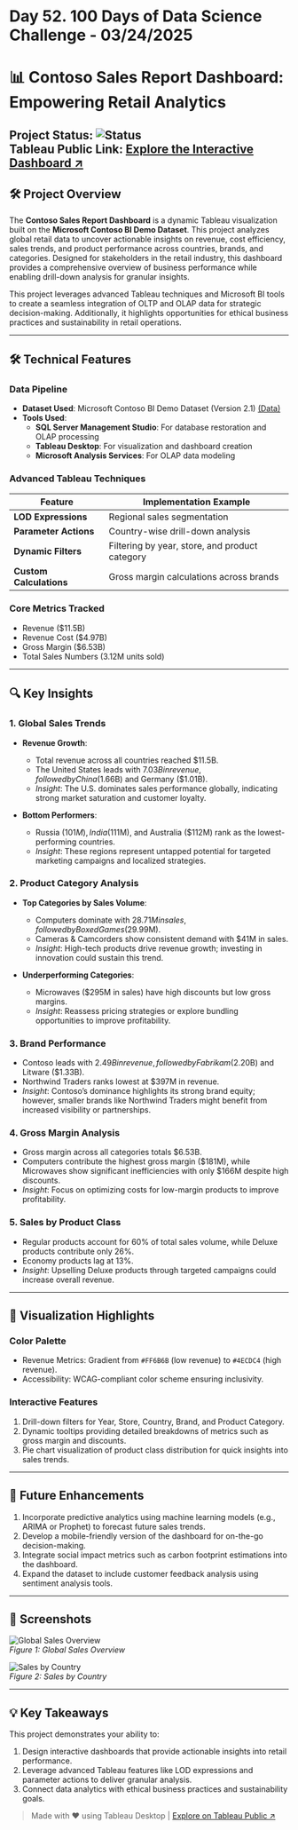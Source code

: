 # Day 52. 100 Days of Data Science Challenge - 03/24/2025

# 📊 Contoso Sales Report Dashboard: Empowering Retail Analytics  

**Project Status**: ![Status](https://img.shields.io/badge/Status-Completed-brightgreen)  
**Tableau Public Link**: [Explore the Interactive Dashboard ↗](https://public.tableau.com/app/profile/vatsalparikh/viz/ContosoBI-RetailDashboard/ContosoSalesReportoverview3)  
---

## 🛠️ Project Overview  

The **Contoso Sales Report Dashboard** is a dynamic Tableau visualization built on the **Microsoft Contoso BI Demo Dataset**. This project analyzes global retail data to uncover actionable insights on revenue, cost efficiency, sales trends, and product performance across countries, brands, and categories. Designed for stakeholders in the retail industry, this dashboard provides a comprehensive overview of business performance while enabling drill-down analysis for granular insights.

This project leverages advanced Tableau techniques and Microsoft BI tools to create a seamless integration of OLTP and OLAP data for strategic decision-making. Additionally, it highlights opportunities for ethical business practices and sustainability in retail operations.

----

## 🛠️ Technical Features  

### **Data Pipeline**
- **Dataset Used**: Microsoft Contoso BI Demo Dataset (Version 2.1) [(Data)](https://www.microsoft.com/en-us/download/details.aspx?id=18279)
- **Tools Used**:  
  - **SQL Server Management Studio**: For database restoration and OLAP processing  
  - **Tableau Desktop**: For visualization and dashboard creation  
  - **Microsoft Analysis Services**: For OLAP data modeling  

### **Advanced Tableau Techniques**
| Feature                  | Implementation Example                              |
|--------------------------|----------------------------------------------------|
| **LOD Expressions**      | Regional sales segmentation                        |
| **Parameter Actions**    | Country-wise drill-down analysis                   |
| **Dynamic Filters**      | Filtering by year, store, and product category     |
| **Custom Calculations**  | Gross margin calculations across brands            |

### **Core Metrics Tracked**
- Revenue ($11.5B)  
- Revenue Cost ($4.97B)  
- Gross Margin ($6.53B)  
- Total Sales Numbers (3.12M units sold)  

---

## 🔍 Key Insights  

### **1. Global Sales Trends**
- **Revenue Growth**:
  - Total revenue across all countries reached $11.5B.
  - The United States leads with $7.03B in revenue, followed by China ($1.66B) and Germany ($1.01B).  
  - *Insight*: The U.S. dominates sales performance globally, indicating strong market saturation and customer loyalty.

- **Bottom Performers**:
  - Russia ($101M), India ($111M), and Australia ($112M) rank as the lowest-performing countries.
  - *Insight*: These regions represent untapped potential for targeted marketing campaigns and localized strategies.

### **2. Product Category Analysis**
- **Top Categories by Sales Volume**:
  - Computers dominate with $28.71M in sales, followed by Boxed Games ($29.99M).  
  - Cameras & Camcorders show consistent demand with $41M in sales.
  - *Insight*: High-tech products drive revenue growth; investing in innovation could sustain this trend.

- **Underperforming Categories**:
  - Microwaves ($295M in sales) have high discounts but low gross margins.
  - *Insight*: Reassess pricing strategies or explore bundling opportunities to improve profitability.

### **3. Brand Performance**
- Contoso leads with $2.49B in revenue, followed by Fabrikam ($2.20B) and Litware ($1.33B).  
- Northwind Traders ranks lowest at $397M in revenue.
- *Insight*: Contoso’s dominance highlights its strong brand equity; however, smaller brands like Northwind Traders might benefit from increased visibility or partnerships.

### **4. Gross Margin Analysis**
- Gross margin across all categories totals $6.53B.
- Computers contribute the highest gross margin ($181M), while Microwaves show significant inefficiencies with only $166M despite high discounts.
- *Insight*: Focus on optimizing costs for low-margin products to improve profitability.

### **5. Sales by Product Class**
- Regular products account for 60% of total sales volume, while Deluxe products contribute only 26%.
- Economy products lag at 13%.
- *Insight*: Upselling Deluxe products through targeted campaigns could increase overall revenue.

---

## 🎨 Visualization Highlights  

### Color Palette
- Revenue Metrics: Gradient from `#FF6B6B` (low revenue) to `#4ECDC4` (high revenue).  
- Accessibility: WCAG-compliant color scheme ensuring inclusivity.

### Interactive Features
1. Drill-down filters for Year, Store, Country, Brand, and Product Category.
2. Dynamic tooltips providing detailed breakdowns of metrics such as gross margin and discounts.
3. Pie chart visualization of product class distribution for quick insights into sales trends.

---

## 🚀 Future Enhancements  

1. Incorporate predictive analytics using machine learning models (e.g., ARIMA or Prophet) to forecast future sales trends.
2. Develop a mobile-friendly version of the dashboard for on-the-go decision-making.
3. Integrate social impact metrics such as carbon footprint estimations into the dashboard.
4. Expand the dataset to include customer feedback analysis using sentiment analysis tools.

---

## 📸 Screenshots  

![Global Sales Overview](https://pplx-res.cloudinary.com/image/upload/v1742852933/user_uploads/mLpXJiEXtodhKvC/1.jpg)  
*Figure 1: Global Sales Overview*  

![Sales by Country](https://pplx-res.cloudinary.com/image/upload/v1742852933/user_uploads/iZZklSWQTyGTCBF/2.jpg)  
*Figure 2: Sales by Country*  

---

## 💡 Key Takeaways  

This project demonstrates your ability to:
1. Design interactive dashboards that provide actionable insights into retail performance.
2. Leverage advanced Tableau features like LOD expressions and parameter actions to deliver granular analysis.
3. Connect data analytics with ethical business practices and sustainability goals.

> Made with ❤️ using Tableau Desktop | [Explore on Tableau Public ↗](https://public.tableau.com/app/profile/vatsalparikh/viz/ContosoBI-RetailDashboard/ContosoSalesReportoverview3)
